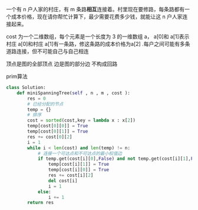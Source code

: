 一个有 n 户人家的村庄，有 m 条路**相互**连接着。村里现在要修路，每条路都有一个成本价格，现在请你帮忙计算下，最少需要花费多少钱，就能让这 n 户人家连接起来。 

cost 为一个二维数组，每个元素是一个长度为 3 的一维数组 a， a[0]和 a[1]表示村庄 a[0]和村庄 a[1]有一条路，修这条路的成本价格为a[2] .每户之间可能有多条道路连接，但不可能自己与自己相连 

顶点是图的全部顶点 边是图的部分边 不构成回路

prim算法

```python
class Solution:
    def miniSpanningTree(self , n , m , cost ):
        res = 0
        # 已经分配的节点
        temp = {}
        # 排序
        cost = sorted(cost,key = lambda x : x[2])
        temp[cost[0][0]] = True
        temp[cost[0][1]] = True
        res += cost[0][2]
        i = 1
        while i < len(cost) and len(temp) != n:
            # 连接一个可达点和不可达点的最小权值边
            if temp.get(cost[i][0],False) and not temp.get(cost[i][1],False) or temp.get(cost[i][1],False) and not temp.get(cost[i][0],False):
                temp[cost[i][1]] = True
                temp[cost[i][0]] = True
                res += cost[i][2]
                del cost[i]
                i = 1
            else:
                i += 1
        return res
```



